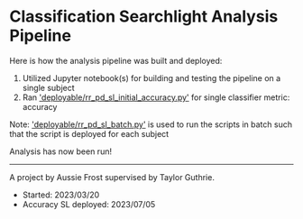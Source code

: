 # Classification Searchlight Analysis Pipeline

Here is how the analysis pipeline was built and deployed:

1. Utilized Jupyter notebook(s) for building and testing the pipeline on a single subject
2. Ran ['deployable/rr_pd_sl_initial_accuracy.py'](deployable/rr_pd_sl_initial_accuracy.py) for single classifier metric: accuracy

Note: ['deployable/rr_pd_sl_batch.py'](deployable/rr_pd_sl_batch.py) is used to run the scripts in batch such that the script is deployed for each subject

Analysis has now been run!

- - - -

A project by Aussie Frost supervised by Taylor Guthrie.
* Started: 2023/03/20
* Accuracy SL deployed: 2023/07/05
